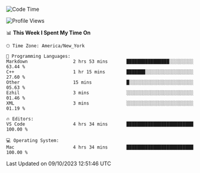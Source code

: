 <!--START_SECTION:waka-->
![Code Time](http://img.shields.io/badge/Code%20Time-553%20hrs%2013%20mins-blue)

![Profile Views](http://img.shields.io/badge/Profile%20Views-0-blue)

📊 **This Week I Spent My Time On** 

```text
🕑︎ Time Zone: America/New_York

💬 Programming Languages: 
Markdown                 2 hrs 53 mins       ████████████████░░░░░░░░░   63.44 % 
C++                      1 hr 15 mins        ███████░░░░░░░░░░░░░░░░░░   27.60 % 
Other                    15 mins             █░░░░░░░░░░░░░░░░░░░░░░░░   05.63 % 
Ezhil                    3 mins              ░░░░░░░░░░░░░░░░░░░░░░░░░   01.46 % 
XML                      3 mins              ░░░░░░░░░░░░░░░░░░░░░░░░░   01.19 % 

🔥 Editors: 
VS Code                  4 hrs 34 mins       █████████████████████████   100.00 % 

💻 Operating System: 
Mac                      4 hrs 34 mins       █████████████████████████   100.00 % 
```


 Last Updated on 09/10/2023 12:51:46 UTC
<!--END_SECTION:waka-->
